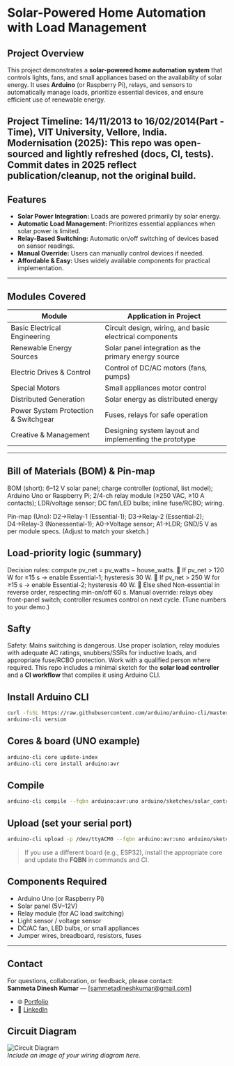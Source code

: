 # Solar-Powered Home Automation with Load Management

## Project Overview
This project demonstrates a **solar-powered home automation system** that controls lights, fans, and small appliances based on the availability of solar energy. It uses **Arduino** (or Raspberry Pi), relays, and sensors to automatically manage loads, prioritize essential devices, and ensure efficient use of renewable energy.  

Project Timeline: 14/11/2013 to 16/02/2014(Part -Time), VIT University, Vellore, India.
Modernisation (2025): This repo was open-sourced and lightly refreshed (docs, CI, tests).
Commit dates in 2025 reflect publication/cleanup, not the original build. 
---

## Features
- **Solar Power Integration:** Loads are powered primarily by solar energy.  
- **Automatic Load Management:** Prioritizes essential appliances when solar power is limited.  
- **Relay-Based Switching:** Automatic on/off switching of devices based on sensor readings.  
- **Manual Override:** Users can manually control devices if needed.  
- **Affordable & Easy:** Uses widely available components for practical implementation.  

---

## Modules Covered
| Module | Application in Project |
|--------|----------------------|
| Basic Electrical Engineering | Circuit design, wiring, and basic electrical components |
| Renewable Energy Sources | Solar panel integration as the primary energy source |
| Electric Drives & Control | Control of DC/AC motors (fans, pumps) |
| Special Motors | Small appliances motor control |
| Distributed Generation | Solar energy as distributed energy |
| Power System Protection & Switchgear | Fuses, relays for safe operation |
| Creative & Management | Designing system layout and implementing the prototype |

---
## Bill of Materials (BOM) & Pin-map

BOM (short): 6–12 V solar panel; charge controller (optional, list model); Arduino Uno or
Raspberry Pi; 2/4-ch relay module (≥250 VAC, ≥10 A contacts); LDR/voltage sensor; DC
fan/LED bulbs; inline fuse/RCBO; wiring. 

Pin-map (Uno): D2→Relay-1 (Essential-1); D3→Relay-2 (Essential-2); D4→Relay-3 (Nonessential-1); A0→Voltage sensor; A1→LDR; GND/5 V as per module specs. (Adjust to match your
sketch.)
## Load-priority logic (summary)

Decision rules: compute pv_net = pv_watts − house_watts.
 If pv_net > 120 W for ≥15 s → enable Essential-1; hysteresis 30 W.
 If pv_net > 250 W for ≥15 s → enable Essential-2; hysteresis 40 W.
 Else shed Non-essential in reverse order, respecting min-on/off 60 s.
Manual override: relays obey front-panel switch; controller resumes control on next
cycle. (Tune numbers to your demo.) 

## Safty

Safety: Mains switching is dangerous. Use proper isolation, relay modules with adequate
AC ratings, snubbers/SSRs for inductive loads, and appropriate fuse/RCBO protection. Work
with a qualified person where required. 
This repo includes a minimal sketch for the **solar load controller** and a **CI workflow** that compiles it using Arduino CLI.

## Install Arduino CLI
```bash
curl -fsSL https://raw.githubusercontent.com/arduino/arduino-cli/master/install.sh | sh
arduino-cli version
```

## Cores & board (UNO example)
```bash
arduino-cli core update-index
arduino-cli core install arduino:avr
```

## Compile
```bash
arduino-cli compile --fqbn arduino:avr:uno arduino/sketches/solar_controller
```

## Upload (set your serial port)
```bash
arduino-cli upload -p /dev/ttyACM0 --fqbn arduino:avr:uno arduino/sketches/solar_controller
```

> If you use a different board (e.g., ESP32), install the appropriate core and update the **FQBN** in commands and CI.

## Components Required
- Arduino Uno (or Raspberry Pi)  
- Solar panel (5V–12V)  
- Relay module (for AC load switching)  
- Light sensor / voltage sensor  
- DC/AC fan, LED bulbs, or small appliances  
- Jumper wires, breadboard, resistors, fuses  

---

## Contact  
For questions, collaboration, or feedback, please contact:  
**Sammeta Dinesh Kumar** — [sammetadineshkumar@gmail.com]
- 🌐 [Portfolio](https://dineshkumarsammeta.github.io/)
- 🔗 [LinkedIn](https://www.linkedin.com/in/dineshsammeta)   

## Circuit Diagram
![Circuit Diagram](Circuit_Diagram.png)  
*Include an image of your wiring diagram here.*

